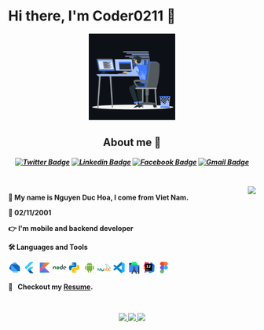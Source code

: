 <p>
  <h1 align="left"><b>Hi there, I'm Coder0211 🚀</h1>
</p>

<p align="center"><img src="animation.gif" width="35%"></p>

<h2 align="center">About me 🏈</h2>
<h5 align="center">

[![Twitter Badge](https://img.shields.io/badge/-Coder0211-1ca0f1?style=flat-square&labelColor=1ca0f1&logo=twitter&logoColor=white&link=https://twitter.com/@coder0211)](https://twitter.com/@coder0211) [![Linkedin Badge](https://img.shields.io/badge/-Coder0211-blue?style=flat-square&logo=Linkedin&logoColor=white&link=https://www.linkedin.com/in/coder0211/)](https://www.linkedin.com/in/coder0211/)
[![Facebook Badge](https://img.shields.io/badge/-NguyenHoa-3B5998?style=flat-square&logo=Facebook&logoColor=white&link=https://www.facebook.com/coder0211)](https://www.facebook.com/coder0211)
[![Gmail Badge](https://img.shields.io/badge/-nguyenduchoa.data@gmail.com-c14438?style=flat-square&logo=Gmail&logoColor=white&link=mailto:nguyenduchoa.data@gmail.com)](mailto:nguyenduchoa.data@gmail.com)

</h5>
<br />
<img align="right"  src="https://github-readme-stats.vercel.app/api/top-langs/?username=coder0211&layout=compact&theme=github_dark&hide_border=true"/>
<p>
🌱 My name is Nguyen Duc Hoa, I come from Viet Nam.

🎂 02/11/2001

👉 I'm mobile and backend developer

🛠 Languages and Tools

<code><img height="27" src="https://raw.githubusercontent.com/coder0211/coder0211/main/languages_tools/dart.svg" alt="cpp"></code>
<code><img height="27" src="https://raw.githubusercontent.com/coder0211/coder0211/main/languages_tools/flutter.svg" alt="cpp"></code>
<code><img height="27" src="https://raw.githubusercontent.com/coder0211/coder0211/main/languages_tools/kotlin.svg" alt="cpp"></code>
<code><img height="27" src="https://raw.githubusercontent.com/coder0211/coder0211/main/languages_tools/nodejs.svg" alt="cpp"></code>
<code><img height="27" src="https://raw.githubusercontent.com/coder0211/coder0211/main/languages_tools/python.svg" alt="cpp"></code>
<code><img height="27" src="https://raw.githubusercontent.com/coder0211/coder0211/main/languages_tools/android-os.svg" alt="cpp"></code>
<code><img height="27" src="https://raw.githubusercontent.com/coder0211/coder0211/main/languages_tools/mysql.svg" alt="cpp"></code>
<code><img height="27" src="https://raw.githubusercontent.com/coder0211/coder0211/main/languages_tools/vscode.svg" alt="vscode"></code>
<code><img height="27" src="https://raw.githubusercontent.com/coder0211/coder0211/main/languages_tools/android-studio.svg" alt="cpp"></code>
<code><img height="27" src="https://raw.githubusercontent.com/coder0211/coder0211/main/languages_tools/intellij-idea.svg" alt="cpp"></code>
<code><img height="27" src="https://raw.githubusercontent.com/coder0211/coder0211/main/languages_tools/figma.svg" alt="cpp"></code>

🔖 &nbsp; Checkout my [Resume](https://www.figma.com/proto/hmhOl4icuIZ4YK1VjR3Tpi/Resume?node-id=204%3A3&scaling=scale-down&page-id=204%3A2).

</p>

<br />
<p align="center">
      <a href="https://github.com/coder0211">
        <img src="https://github-readme-stats.vercel.app/api?username=coder0211&theme=github_dark&show_icons=true&hide_border=true"/>
        <img src="https://github-readme-streak-stats.herokuapp.com/?user=coder0211&theme=github-dark-blue&hide_border=true" />
        <img src="https://activity-graph.herokuapp.com/graph?username=coder0211&theme=react-dark" />
    </a>
</p>
